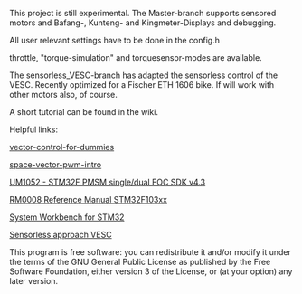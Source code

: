 This project is still experimental. The Master-branch supports sensored motors and Bafang-, Kunteng- and Kingmeter-Displays and debugging.

All user relevant settings have to be done in the config.h

throttle, "torque-simulation" and torquesensor-modes are available.

The sensorless_VESC-branch has adapted the sensorless control of the VESC. Recently optimized for a Fischer ETH 1606 bike. If will work with other motors also, of course.

A short tutorial can be found in the wiki.

Helpful links:

[vector-control-for-dummies](https://www.switchcraft.org/learning/2016/12/16/vector-control-for-dummies "vector-control-for-dummies")

[space-vector-pwm-intro](https://www.switchcraft.org/learning/2017/3/15/space-vector-pwm-intro "space-vector-pwm-intro")

[UM1052 - STM32F PMSM single/dual FOC SDK v4.3](https://www.st.com/content/ccc/resource/technical/document/user_manual/5e/5e/d2/cb/07/35/45/a6/CD00298474.pdf/files/CD00298474.pdf/jcr:content/translations/en.CD00298474.pdf "UM1052 - STM32F PMSM single/dual FOC SDK v4.3")

[RM0008 Reference Manual STM32F103xx](https://www.st.com/content/ccc/resource/technical/document/reference_manual/59/b9/ba/7f/11/af/43/d5/CD00171190.pdf/files/CD00171190.pdf/jcr:content/translations/en.CD00171190.pdf)

[System Workbench for STM32](https://www.st.com/en/development-tools/sw4stm32.html)

[Sensorless approach VESC](http://cas.ensmp.fr/~praly/Telechargement/Journaux/2010-IEEE_TPEL-Lee-Hong-Nam-Ortega-Praly-Astolfi.pdf)

This program is free software: you can redistribute it and/or modify
it under the terms of the GNU General Public License as published by
the Free Software Foundation, either version 3 of the License, or
(at your option) any later version.
